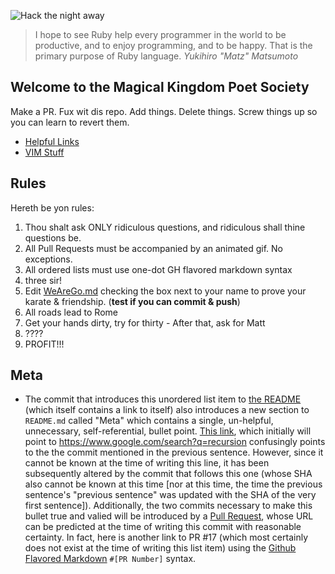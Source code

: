 ![Hack the night away](https://media.giphy.com/media/LmNwrBhejkK9EFP504/giphy.gif)

> I hope to see Ruby help every programmer in the world to be productive, and to enjoy programming, and to be happy. That is the primary purpose of Ruby language.
> _Yukihiro "Matz" Matsumoto_

## Welcome to the Magical Kingdom Poet Society
Make a PR. Fux wit dis repo. Add things. Delete things. Screw things up so you can learn to revert them.

- [Helpful Links](docs/HelpfulLinks.md)
- [VIM Stuff](docs/VIM.md)

## Rules
Hereth be yon rules:
1. Thou shalt ask ONLY ridiculous questions, and ridiculous shall thine questions be.
1. All Pull Requests must be accompanied by an animated gif. No exceptions.
1. All ordered lists must use one-dot GH flavored markdown syntax
1. three sir!
1. Edit [WeAreGo.md](docs/WeAreGo.md) checking the box next to your name to prove your karate & friendship. (**test if you can commit & push**)
1. All roads lead to Rome
1. Get your hands dirty, try for thirty - After that, ask for Matt
1. ????
1. PROFIT!!!

## Meta
- The commit that introduces this unordered list item to [the README](README.md) (which itself contains a link to itself) also introduces a new section to `README.md` called "Meta" which contains a single, un-helpful, unnecessary, self-referential, bullet point. [This link](https://github.com/mathisto/magicalkingdompoetsociety/commit/e2f85cf47292c966b50342174e0d46a7b5e9315c), which initially will point to https://www.google.com/search?q=recursion confusingly points to the the commit mentioned in the previous sentence. However, since it cannot be known at the time of writing this line, it has been subsequently altered by the commit that follows this one (whose SHA also cannot be known at this time [nor at this time, the time the previous sentence's "previous sentence" was updated with the SHA of the very first sentence]). Additionally, the two commits necessary to make this bullet true and valied will be introduced by a [Pull Request](https://github.com/mathisto/magicalkingdompoetsociety/pull/17), whose URL can be predicted at the time of writing this commit with reasonable certainty. In fact, here is another link to PR #17 (which most certainly does not exist at the time of writing this list item) using the [Github Flavored Markdown](https://guides.github.com/features/mastering-markdown/#GitHub-flavored-markdown) `#[PR Number]` syntax.
